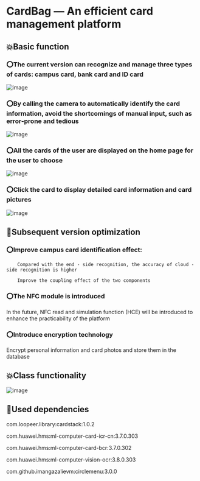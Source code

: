 # CardBag — An efficient card management platform

## 💥Basic function

### ⭕The current version can recognize and manage three types of cards: campus card, bank card and ID card

  ![image](https://github.com/Cod1ngR1der/ActivityLifeCycle_205801/blob/master/app/src/main/res/drawable/github1.gif)

### ⭕By calling the camera to automatically identify the card information, avoid the shortcomings of manual input, such as error-prone and tedious

  ![image](https://github.com/Cod1ngR1der/ActivityLifeCycle_205801/blob/master/app/src/main/res/drawable/github3.gif)

### ⭕All the cards of the user are displayed on the home page for the user to choose

  ![image](https://github.com/Cod1ngR1der/ActivityLifeCycle_205801/blob/master/app/src/main/res/drawable/github5.gif)


### ⭕Click the card to display detailed card information and card pictures

  ![image](https://github.com/Cod1ngR1der/ActivityLifeCycle_205801/blob/master/app/src/main/res/drawable/github4.gif)


## 🤝Subsequent version optimization

### ⭕Improve campus card identification effect:

```
    Compared with the end - side recognition, the accuracy of cloud - side recognition is higher

    Improve the coupling effect of the two components
```

### ⭕The NFC module is introduced

  In the future, NFC read and simulation function (HCE) will be introduced to enhance the practicability of the platform
  
### ⭕Introduce encryption technology

  Encrypt personal information and card photos and store them in the database

## 💥Class functionality

![image](https://user-images.githubusercontent.com/79461685/231776227-034c66d7-c007-46bb-9e44-ac79dfbb05d1.png)

## 🤝Used dependencies
  
  com.loopeer.library:cardstack:1.0.2
  
  
  
  com.huawei.hms:ml-computer-card-icr-cn:3.7.0.303
  
  com.huawei.hms:ml-computer-card-bcr:3.7.0.302
  
  com.huawei.hms:ml-computer-vision-ocr:3.8.0.303
  
  com.github.imangazalievm:circlemenu:3.0.0
  
  


